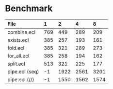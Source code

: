 # Benchmark

| File | 1 | 2 | 4 | 8 |
| :---- | :- | :- | :- | :- |
| combine.ecl | 769 | 449 | 289 | 209 |
| exists.ecl | 385 | 257 | 193 | 161 |
| fold.ecl | 385 | 321 | 289 | 273 |
| for_all.ecl | 385 | 258 | 194 | 162 |
| split.ecl | 513 | 321 | 225 | 177 |
| pipe.ecl (seq) | -1 | 1922 | 2561 | 3201 |
| pipe.ecl (//) | -1 | 1550 | 1562 | 1574 |
